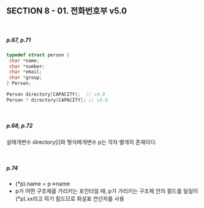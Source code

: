 ## SECTION 8 - 01. 전화번호부 v5.0

<Br>

##### p.67, p.71

```c
typedef struct person {
 char *name;
 char *number;
 char *email;
 char *group;
} Person;

Person directory[CAPACITY];  // v4.0
Person * directory[CAPACITY]; // v5.0
```

<Br>

##### p.68, p.72

실매개변수 directory[i]와 형식매개변수 p는 각자 별개의 존재이다.

<Br>

##### p.74

- (\*p).name = p→name
- p가 어떤 구조체를 가리키는 포인터일 때, p가 가리키는 구조체 안의 필드를 일일이 (\*p).xx라고 하기 힘드므로 화살표 연산자를 사용
